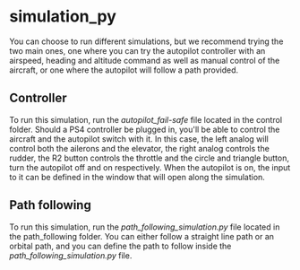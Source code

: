 # simulation_py
You can choose to run different simulations, but we recommend trying the two main ones, one where you can try the autopilot controller with an airspeed, heading and altitude command as well as manual control of the aircraft, or one where the autopilot will follow a path provided.
## Controller
To run this simulation, run the _autopilot_fail-safe_ file located in the control folder. Should a PS4 controller be plugged in, you'll be able to control the aircraft and the autopilot switch with it. In this case, the left analog will control both the ailerons and the elevator, the right analog controls the rudder, the R2 button controls the throttle and the circle and triangle button, turn the autopilot off and on respectively. When the autopilot is on, the input to it can be defined in the window that will open along the simulation.
## Path following
To run this simulation, run the _path_following_simulation.py_ file located in the path_following folder. You can either follow a straight line path or an orbital path, and you can define the path to follow inside the _path_following_simulation.py_ file.
